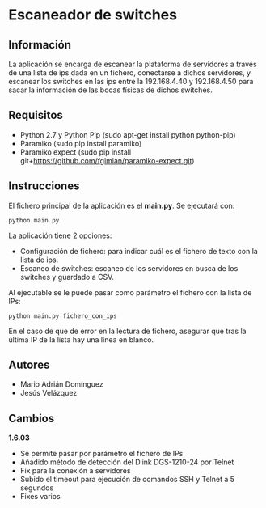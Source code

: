 # Escaneador de switches

## Información
La aplicación se encarga de escanear la plataforma de
servidores a través de una lista de ips dada en un fichero, conectarse a dichos
servidores, y escanear los switches en las ips entre la 192.168.4.40 y 192.168.4.50
para sacar la información de las bocas físicas de dichos switches.

## Requisitos
- Python 2.7 y Python Pip (sudo apt-get install python python-pip)
- Paramiko (sudo pip install paramiko)
- Paramiko expect (sudo pip install git+https://github.com/fgimian/paramiko-expect.git)

## Instrucciones
El fichero principal de la aplicación es el **main.py**. Se ejecutará con:

```python main.py```

La aplicación tiene 2 opciones:
- Configuración de fichero: para indicar cuál es el fichero de texto con la lista de ips.
- Escaneo de switches: escaneo de los servidores en busca de los switches y guardado a CSV.

Al ejecutable se le puede pasar como parámetro el fichero con la lista de IPs:

```python main.py fichero_con_ips```

En el caso de que de error en la lectura de fichero, asegurar que tras la última IP
de la lista hay una línea en blanco.

## Autores
- Mario Adrián Domínguez
- Jesús Velázquez

## Cambios
**1.6.03**
- Se permite pasar por parámetro el fichero de IPs
- Añadido método de detección del Dlink DGS-1210-24 por Telnet
- Fix para la conexión a servidores
- Subido el timeout para ejecución de comandos SSH y Telnet a 5 segundos
- Fixes varios